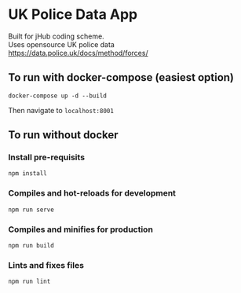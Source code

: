# UK Police Data App

Built for jHub coding scheme.  
Uses opensource UK police data https://data.police.uk/docs/method/forces/

## To run with docker-compose (easiest option)
```
docker-compose up -d --build
```


Then navigate to `localhost:8001`


## To run without docker

### Install pre-requisits
```
npm install
```

### Compiles and hot-reloads for development
```
npm run serve
```

### Compiles and minifies for production
```
npm run build
```

### Lints and fixes files
```
npm run lint
```
